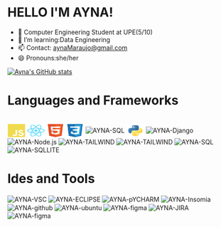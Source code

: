 <h1>HELLO I'M AYNA!</h1>


- 🔭 Computer Engineering Student at UPE(5/10)
- 🌱 I’m learning:Data Engineering 
- 📫 Contact: aynaMaraujo@gmail.com
- 😄 Pronouns:she/her

[![Ayna's GitHub stats](https://github-readme-stats.vercel.app/api?username=AynaAraujo&show_icons=true&theme=tokyonight)](https://github.com/AynaAraujo)

<h1>Languages and Frameworks</h1>

<div style="display: inline_block"><br>
  <img align="center" alt="AYNA-Js" height="30" width="40" src="https://raw.githubusercontent.com/devicons/devicon/master/icons/javascript/javascript-plain.svg">
  <img align="center" alt="AYNA-React" height="30" width="40" src="https://raw.githubusercontent.com/devicons/devicon/master/icons/react/react-original.svg">
  <img align="center" alt="AYNA-HTML" height="30" width="40" src="https://raw.githubusercontent.com/devicons/devicon/master/icons/html5/html5-original.svg">
  <img align="center" alt="AYNA-CSS" height="30" width="40" src="https://raw.githubusercontent.com/devicons/devicon/master/icons/css3/css3-original.svg">
  <img align="center" alt="AYNA-SQL" height="30" width="100" src="https://img.shields.io/badge/Java-000?style=for-the-badge&logo=java">
  <img align="center" alt="AYNA-Python" height="30" width="40" src="https://raw.githubusercontent.com/devicons/devicon/master/icons/python/python-original.svg">
  <img align="center" alt="AYNA-Django" height="30" width="100" src="https://img.shields.io/badge/Django-092E20?style=for-the-badge&logo=django&logoColor=green">
  <img align="center" alt="AYNA-Node.js" height="30" width="100" src="https://img.shields.io/badge/Node%20js-339933?style=for-the-badge&logo=nodedotjs&logoColor=white">
  <img align="center" alt="AYNA-TAILWIND" height="30" width="100" src="https://img.shields.io/badge/Tailwind_CSS-38B2AC?style=for-the-badge&logo=tailwind-css&logoColor=white">
  <img align="center" alt="AYNA-TAILWIND" height="30" width="100" src="https://img.shields.io/badge/Material%20UI-007FFF?style=for-the-badge&logo=mui&logoColor=white">
  <img align="center" alt="AYNA-SQL" height="30" width="100" src="https://img.shields.io/badge/MySQL-4479A1.svg?style=for-the-badge&logo=MySQL&logoColor=white">
  <img align="center" alt="AYNA-SQLLITE" height="30" width="100" src="https://img.shields.io/badge/SQLite-003B57.svg?style=for-the-badge&logo=SQLite&logoColor=white">
</div>

<h1>Ides and Tools</h1>
<div>
  <img align="center" alt="AYNA-VSC" height="30" width="100" src="https://img.shields.io/badge/Visual%20Studio%20Code-007ACC.svg?style=for-the-badge&logo=Visual-Studio-Code&logoColor=white">
  <img align="center" alt="AYNA-ECLIPSE" height="30" width="100" src="https://img.shields.io/badge/Eclipse%20IDE-2C2255.svg?style=for-the-badge&logo=Eclipse-IDE&logoColor=white">
  <img align="center" alt="AYNA-pYCHARM" height="30" width="100" src="https://img.shields.io/badge/PyCharm-000000.svg?style=for-the-badge&logo=PyCharm&logoColor=white">
  <img align="center" alt="AYNA-Insomia" height="30" width="100" src="https://img.shields.io/badge/Insomnia-4000BF.svg?style=for-the-badge&logo=Insomnia&logoColor=white">
  <img align="center" alt="AYNA-github" height="30" width="100" src="https://img.shields.io/badge/GitHub-181717.svg?style=for-the-badge&logo=GitHub&logoColor=white">
  <img align="center" alt="AYNA-ubuntu" height="30" width="100" src="https://img.shields.io/badge/Ubuntu-35495E?style=for-the-badge&logo=ubuntu&logoColor=2CA5E0">
  <img align="center" alt="AYNA-figma" height="30" width="100" src="https://img.shields.io/badge/Figma-F24E1E.svg?style=for-the-badge&logo=Figma&logoColor=white">
  <img align="center" alt="AYNA-JIRA" height="30" width="100" src="https://img.shields.io/badge/Jira-0052CC.svg?style=for-the-badge&logo=Jira&logoColor=white">
  <img align="center" alt="AYNA-figma" height="30" width="100" src="https://img.shields.io/badge/Git-F05032.svg?style=for-the-badge&logo=Git&logoColor=white">
 
  
</div>
